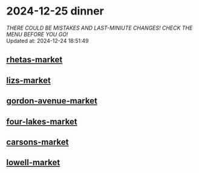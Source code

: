 # 2024-12-25 dinner  
*THERE COULD BE MISTAKES AND LAST-MINIUTE CHANGES! CHECK THE MENU BEFORE YOU GO!*  
Updated at: 2024-12-24 18:51:49  
## [rhetas-market](https://wisc-housingdining.nutrislice.com/menu/rhetas-market/dinner/2024-12-25)  
## [lizs-market](https://wisc-housingdining.nutrislice.com/menu/lizs-market/dinner/2024-12-25)  
## [gordon-avenue-market](https://wisc-housingdining.nutrislice.com/menu/gordon-avenue-market/dinner/2024-12-25)  
## [four-lakes-market](https://wisc-housingdining.nutrislice.com/menu/four-lakes-market/dinner/2024-12-25)  
## [carsons-market](https://wisc-housingdining.nutrislice.com/menu/carsons-market/dinner/2024-12-25)  
## [lowell-market](https://wisc-housingdining.nutrislice.com/menu/lowell-market/dinner/2024-12-25)  
  

